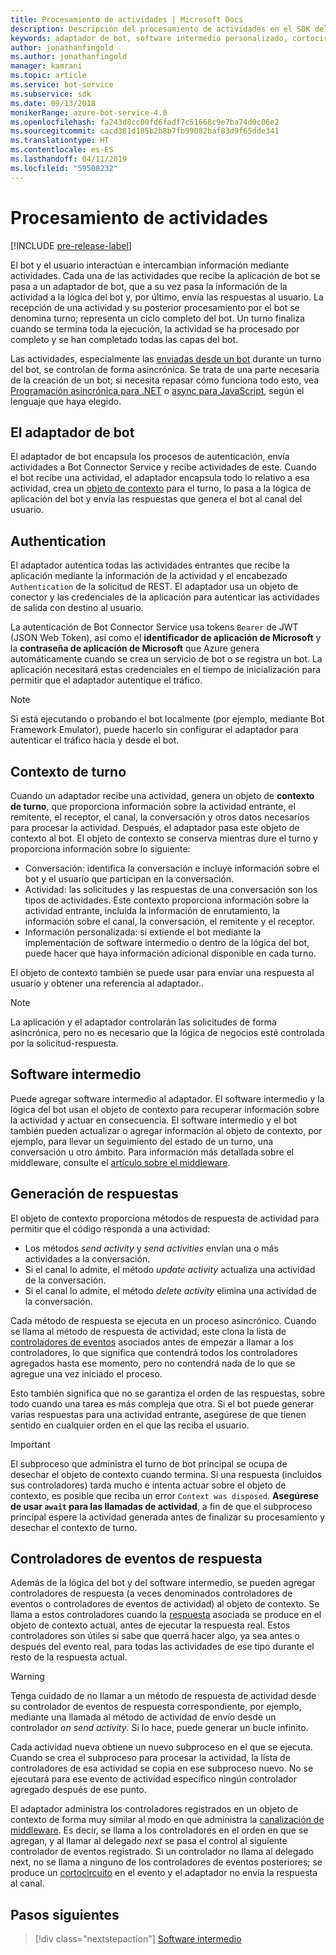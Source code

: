 ```yaml
---
title: Procesamiento de actividades | Microsoft Docs
description: Descripción del procesamiento de actividades en el SDK del bot.
keywords: adaptador de bot, software intermedio personalizado, cortocircuito, reserva, controladores de eventos
author: jonathanfingold
ms.author: jonathanfingold
manager: kamrani
ms.topic: article
ms.service: bot-service
ms.subservice: sdk
ms.date: 09/13/2018
monikerRange: azure-bot-service-4.0
ms.openlocfilehash: fa243d8cc00fd6fadf7c51668c9e7ba74d0c06e2
ms.sourcegitcommit: cacd381d185b2b8b7fb99082baf83d9f65dde341
ms.translationtype: HT
ms.contentlocale: es-ES
ms.lasthandoff: 04/11/2019
ms.locfileid: "59508232"
---
```

# <a name="activity-processing"></a>Procesamiento de actividades

[!INCLUDE [pre-release-label](../includes/pre-release-label.md)]

El bot y el usuario interactúan e intercambian información mediante actividades. Cada una de las actividades que recibe la aplicación de bot se pasa a un adaptador de bot, que a su vez pasa la información de la actividad a la lógica del bot y, por último, envía las respuestas al usuario. La recepción de una actividad y su posterior procesamiento por el bot se denomina turno; representa un ciclo completo del bot. Un turno finaliza cuando se termina toda la ejecución, la actividad se ha procesado por completo y se han completado todas las capas del bot.

Las actividades, especialmente las [enviadas desde un bot](#generating-responses) durante un turno del bot, se controlan de forma asincrónica. Se trata de una parte necesaria de la creación de un bot; si necesita repasar cómo funciona todo esto, vea [Programación asincrónica para .NET](https://docs.microsoft.com/en-us/dotnet/csharp/async) o [async para JavaScript](https://developer.mozilla.org/en-US/docs/Web/JavaScript/Reference/Statements/async_function), según el lenguaje que haya elegido.

## <a name="the-bot-adapter"></a>El adaptador de bot

El adaptador de bot encapsula los procesos de autenticación, envía actividades a Bot Connector Service y recibe actividades de este. Cuando el bot recibe una actividad, el adaptador encapsula todo lo relativo a esa actividad, crea un [objeto de contexto](#turn-context) para el turno, lo pasa a la lógica de aplicación del bot y envía las respuestas que genera el bot al canal del usuario.

## <a name="authentication"></a>Authentication

El adaptador autentica todas las actividades entrantes que recibe la aplicación mediante la información de la actividad y el encabezado `Authentication` de la solicitud de REST. El adaptador usa un objeto de conector y las credenciales de la aplicación para autenticar las actividades de salida con destino al usuario.

La autenticación de Bot Connector Service usa tokens `Bearer` de JWT (JSON Web Token), así como el **identificador de aplicación de Microsoft** y la **contraseña de aplicación de Microsoft** que Azure genera automáticamente cuando se crea un servicio de bot o se registra un bot. La aplicación necesitará estas credenciales en el tiempo de inicialización para permitir que el adaptador autentique el tráfico.

> [!NOTE]
> Si está ejecutando o probando el bot localmente (por ejemplo, mediante Bot Framework Emulator), puede hacerlo sin configurar el adaptador para autenticar el tráfico hacia y desde el bot.

## <a name="turn-context"></a>Contexto de turno

Cuando un adaptador recibe una actividad, genera un objeto de **contexto de turno**, que proporciona información sobre la actividad entrante, el remitente, el receptor, el canal, la conversación y otros datos necesarios para procesar la actividad. Después, el adaptador pasa este objeto de contexto al bot. El objeto de contexto se conserva mientras dure el turno y proporciona información sobre lo siguiente:

* Conversación: identifica la conversación e incluye información sobre el bot y el usuario que participan en la conversación.
* Actividad: las solicitudes y las respuestas de una conversación son los tipos de actividades. Este contexto proporciona información sobre la actividad entrante, incluida la información de enrutamiento, la información sobre el canal, la conversación, el remitente y el receptor.
* Información personalizada: si extiende el bot mediante la implementación de software intermedio o dentro de la lógica del bot, puede hacer que haya información adicional disponible en cada turno.

El objeto de contexto también se puede usar para enviar una respuesta al usuario y obtener una referencia al adaptador.<!-- to create a new conversation or continue an existing one-->.

> [!NOTE]
> La aplicación y el adaptador controlarán las solicitudes de forma asincrónica, pero no es necesario que la lógica de negocios esté controlada por la solicitud-respuesta.

## <a name="middleware"></a>Software intermedio

Puede agregar software intermedio al adaptador. El software intermedio y la lógica del bot usan el objeto de contexto para recuperar información sobre la actividad y actuar en consecuencia. El software intermedio y el bot también pueden actualizar o agregar información al objeto de contexto, por ejemplo, para llevar un seguimiento del estado de un turno, una conversación u otro ámbito. Para información más detallada sobre el middleware, consulte el [artículo sobre el middleware](~/v4sdk/bot-builder-concept-middleware.md).

## <a name="generating-responses"></a>Generación de respuestas

El objeto de contexto proporciona métodos de respuesta de actividad para permitir que el código responda a una actividad:

* Los métodos _send activity_ y _send activities_ envían una o más actividades a la conversación.
* Si el canal lo admite, el método _update activity_ actualiza una actividad de la conversación.
* Si el canal lo admite, el método _delete activity_ elimina una actividad de la conversación.

Cada método de respuesta se ejecuta en un proceso asincrónico. Cuando se llama al método de respuesta de actividad, este clona la lista de [controladores de eventos](#response-event-handlers) asociados antes de empezar a llamar a los controladores, lo que significa que contendrá todos los controladores agregados hasta ese momento, pero no contendrá nada de lo que se agregue una vez iniciado el proceso.

Esto también significa que no se garantiza el orden de las respuestas, sobre todo cuando una tarea es más compleja que otra. Si el bot puede generar varias respuestas para una actividad entrante, asegúrese de que tienen sentido en cualquier orden en el que las reciba el usuario.

> [!IMPORTANT]
> El subproceso que administra el turno de bot principal se ocupa de desechar el objeto de contexto cuando termina. Si una respuesta (incluidos sus controladores) tarda mucho e intenta actuar sobre el objeto de contexto, es posible que reciba un error `Context was disposed`. **Asegúrese de usar `await` para las llamadas de actividad**, a fin de que el subproceso principal espere la actividad generada antes de finalizar su procesamiento y desechar el contexto de turno.

## <a name="response-event-handlers"></a>Controladores de eventos de respuesta

Además de la lógica del bot y del software intermedio, se pueden agregar controladores de respuesta (a veces denominados controladores de eventos o controladores de eventos de actividad) al objeto de contexto. Se llama a estos controladores cuando la [respuesta](#generating-responses) asociada se produce en el objeto de contexto actual, antes de ejecutar la respuesta real. Estos controladores son útiles si sabe que querrá hacer algo, ya sea antes o después del evento real, para todas las actividades de ese tipo durante el resto de la respuesta actual.

> [!WARNING]
> Tenga cuidado de no llamar a un método de respuesta de actividad desde su controlador de eventos de respuesta correspondiente, por ejemplo, mediante una llamada al método de actividad de envío desde un controlador _on send activity_. Si lo hace, puede generar un bucle infinito.

Cada actividad nueva obtiene un nuevo subproceso en el que se ejecuta. Cuando se crea el subproceso para procesar la actividad, la lista de controladores de esa actividad se copia en ese subproceso nuevo. No se ejecutará para ese evento de actividad específico ningún controlador agregado después de ese punto.

El adaptador administra los controladores registrados en un objeto de contexto de forma muy similar al modo en que administra la [canalización de middleware](~/v4sdk/bot-builder-concept-middleware.md#the-bot-middleware-pipeline). Es decir, se llama a los controladores en el orden en que se agregan, y al llamar al delegado _next_ se pasa el control al siguiente controlador de eventos registrado. Si un controlador no llama al delegado next, no se llama a ninguno de los controladores de eventos posteriores; se produce un [cortocircuito](~/v4sdk/bot-builder-concept-middleware.md#short-circuiting) en el evento y el adaptador no envía la respuesta al canal.

## <a name="next-steps"></a>Pasos siguientes

> [!div class="nextstepaction"]
> [Software intermedio](~/v4sdk/bot-builder-concept-middleware.md)
